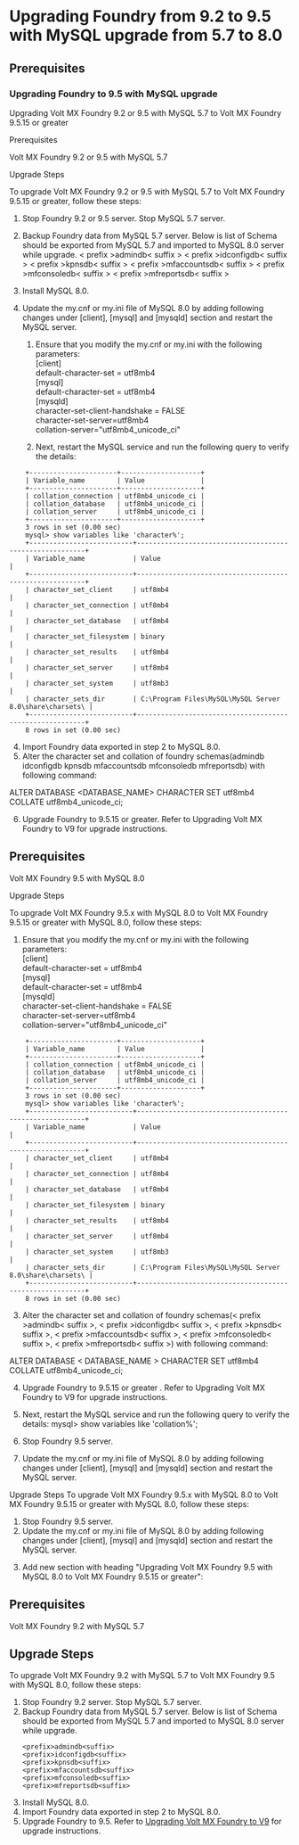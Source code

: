                            


Upgrading Foundry from 9.2 to 9.5 with MySQL upgrade from 5.7 to 8.0
====================================================================

Prerequisites
-------------

### Upgrading Foundry to 9.5 with MySQL upgrade

Upgrading Volt MX Foundry 9.2 or 9.5 with MySQL 5.7 to Volt MX Foundry 9.5.15 or greater

Prerequisites

Volt MX Foundry 9.2 or 9.5 with MySQL 5.7

Upgrade Steps
 
To upgrade Volt MX Foundry 9.2 or 9.5 with MySQL 5.7 to Volt MX Foundry 9.5.15 or greater, follow these steps:
 
1. Stop Foundry 9.2 or 9.5 server. Stop MySQL 5.7 server.
2. Backup Foundry data from MySQL 5.7 server. Below is list of Schema should be exported from MySQL 5.7 and imported to MySQL 8.0 server while upgrade. < prefix >admindb< suffix > < prefix >idconfigdb< suffix > < prefix >kpnsdb< suffix > < prefix >mfaccountsdb< suffix > < prefix >mfconsoledb< suffix > < prefix >mfreportsdb< suffix >
3. Install MySQL 8.0.
4. Update the my.cnf or my.ini file of MySQL 8.0 by adding following changes under [client], [mysql] and [mysqld] section and restart the MySQL server.

   1. Ensure that you modify the my.cnf or my.ini with the following parameters: <br>
   [client]<br>
   default-character-set = utf8mb4<br>
   [mysql]<br>
   default-character-set = utf8mb4<br>
   [mysqld]<br>
   character-set-client-handshake = FALSE<br>
   character-set-server=utf8mb4<br>
   collation-server="utf8mb4_unicode_ci"<br>
 
   2. Next, restart the MySQL service and run the following query to verify the details:

```
    +----------------------+--------------------+
    | Variable_name        | Value              |
    +----------------------+--------------------+
    | collation_connection | utf8mb4_unicode_ci |
    | collation_database   | utf8mb4_unicode_ci |
    | collation_server     | utf8mb4_unicode_ci |
    +----------------------+--------------------+
    3 rows in set (0.00 sec)
    mysql> show variables like 'character%';
    +--------------------------+---------------------------------------------------------+
    | Variable_name            | Value                                                   |
    +--------------------------+---------------------------------------------------------+
    | character_set_client     | utf8mb4                                                 |
    | character_set_connection | utf8mb4                                                 |
    | character_set_database   | utf8mb4                                                 |
    | character_set_filesystem | binary                                                  |
    | character_set_results    | utf8mb4                                                 |
    | character_set_server     | utf8mb4                                                 |
    | character_set_system     | utf8mb3                                                 |
    | character_sets_dir       | C:\Program Files\MySQL\MySQL Server 8.0\share\charsets\ |
    +--------------------------+---------------------------------------------------------+
    8 rows in set (0.00 sec)

```

   
   4.  Import Foundry data exported in step 2 to MySQL 8.0.
   5.  Alter the character set and collation of foundry schemas(<prefix>admindb<suffix> <prefix>idconfigdb<suffix> <prefix>kpnsdb<suffix> <prefix>mfaccountsdb<suffix> <prefix>mfconsoledb<suffix> <prefix>mfreportsdb<suffix>) with following command:
 
   ALTER DATABASE <DATABASE_NAME> CHARACTER SET utf8mb4 COLLATE utf8mb4_unicode_ci;
 
   6.  Upgrade Foundry to 9.5.15 or greater. Refer to Upgrading Volt MX Foundry to V9 for upgrade instructions.

Prerequisites
---------------
Volt MX Foundry 9.5 with MySQL 8.0

Upgrade Steps

To upgrade Volt MX Foundry 9.5.x with MySQL 8.0 to  Volt MX Foundry 9.5.15 or greater with MySQL 8.0, follow these steps:

   
1. Ensure that you modify the my.cnf or my.ini with the following parameters:<br>
[client]<br>
default-character-set = utf8mb4<br>
[mysql]<br>
default-character-set = utf8mb4<br>
[mysqld]<br>
character-set-client-handshake = FALSE<br>
character-set-server=utf8mb4<br>
collation-server="utf8mb4_unicode_ci"<br>

```
    +----------------------+--------------------+
    | Variable_name        | Value              |
    +----------------------+--------------------+
    | collation_connection | utf8mb4_unicode_ci |
    | collation_database   | utf8mb4_unicode_ci |
    | collation_server     | utf8mb4_unicode_ci |
    +----------------------+--------------------+
    3 rows in set (0.00 sec)
    mysql> show variables like 'character%';
    +--------------------------+---------------------------------------------------------+
    | Variable_name            | Value                                                   |
    +--------------------------+---------------------------------------------------------+
    | character_set_client     | utf8mb4                                                 |
    | character_set_connection | utf8mb4                                                 |
    | character_set_database   | utf8mb4                                                 |
    | character_set_filesystem | binary                                                  |
    | character_set_results    | utf8mb4                                                 |
    | character_set_server     | utf8mb4                                                 |
    | character_set_system     | utf8mb3                                                 |
    | character_sets_dir       | C:\Program Files\MySQL\MySQL Server 8.0\share\charsets\ |
    +--------------------------+---------------------------------------------------------+
    8 rows in set (0.00 sec)

```

3. Alter the character set and collation of foundry schemas(< prefix >admindb< suffix >, < prefix >idconfigdb< suffix >, < prefix >kpnsdb< suffix >, < prefix >mfaccountsdb< suffix >, < prefix >mfconsoledb< suffix >, < prefix >mfreportsdb< suffix >) with following command:
 
ALTER DATABASE < DATABASE_NAME > CHARACTER SET utf8mb4 COLLATE utf8mb4_unicode_ci;
 
4. Upgrade Foundry to 9.5.15 or greater . Refer to Upgrading Volt MX Foundry to V9 for upgrade instructions.
 

2. Next, restart the MySQL service and run the following query to verify the details:
mysql> show variables like 'collation%';



1.  Stop Foundry 9.5 server.
2.  Update the my.cnf or my.ini file of MySQL 8.0 by adding following changes under [client], [mysql] and [mysqld] section and restart the MySQL server.

 
 
Upgrade Steps
To upgrade Volt MX Foundry 9.5.x with MySQL 8.0 to  Volt MX Foundry 9.5.15 or greater with MySQL 8.0, follow these steps:
1.  Stop Foundry 9.5 server.
2.  Update the my.cnf or my.ini file of MySQL 8.0 by adding following changes under [client], [mysql] and [mysqld] section and restart the MySQL server.
 
 
3) Add new section with heading "Upgrading Volt MX Foundry 9.5 with MySQL 8.0 to Volt MX Foundry 9.5.15 or greater":


Prerequisites
-------------
Volt MX Foundry 9.2 with MySQL 5.7


Upgrade Steps
-------------
To upgrade Volt MX Foundry 9.2 with MySQL 5.7 to Volt MX Foundry 9.5 with MySQL 8.0, follow these steps:

1.  Stop Foundry 9.2 server. Stop MySQL 5.7 server.
2.  Backup Foundry data from MySQL 5.7 server. Below is list of Schema should be exported from MySQL 5.7 and imported to MySQL 8.0 server while upgrade. 
    ```
    <prefix>admindb<suffix>
    <prefix>idconfigdb<suffix>
    <prefix>kpnsdb<suffix>
    <prefix>mfaccountsdb<suffix>
    <prefix>mfconsoledb<suffix>
    <prefix>mfreportsdb<suffix>
    ```
3.  Install MySQL 8.0.        
4.  Import Foundry data exported in step 2 to MySQL 8.0.    
5.  Upgrade Foundry to 9.5. Refer to [Upgrading Volt MX Foundry to V9](Upgrading_VoltMX_Foundry_SP1.html) for upgrade instructions.
